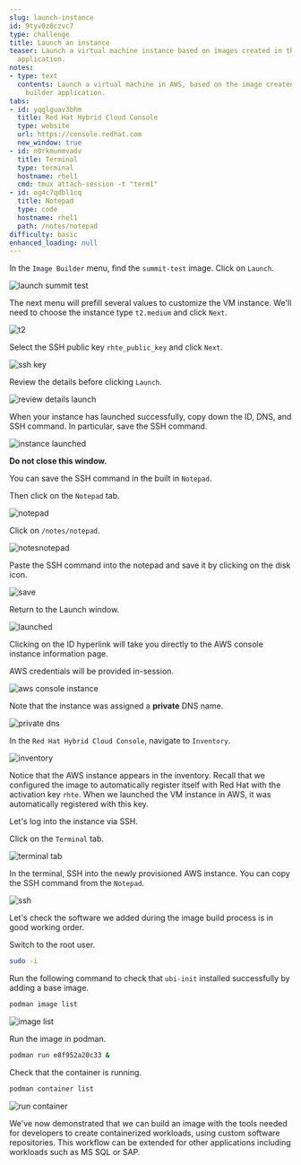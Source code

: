 ```yaml
---
slug: launch-instance
id: 9tyv0z8czvc7
type: challenge
title: Launch an instance
teaser: Launch a virtual machine instance based on images created in the image builder
  application.
notes:
- type: text
  contents: Launch a virtual machine in AWS, based on the image created in the image
    builder application.
tabs:
- id: yqglguav3bhm
  title: Red Hat Hybrid Cloud Console
  type: website
  url: https://console.redhat.com
  new_window: true
- id: n0rkmunmvadv
  title: Terminal
  type: terminal
  hostname: rhel1
  cmd: tmux attach-session -t "term1"
- id: og4c7qdbl1cq
  title: Notepad
  type: code
  hostname: rhel1
  path: /notes/notepad
difficulty: basic
enhanced_loading: null
---
```

<!-- markdownlint-disable MD033 MD026-->

In the `Image Builder` menu, find the `summit-test` image. Click on `Launch`.

![launch summit test](../assets/launchsummittest.png)

The next menu will prefill several values to customize the VM instance. We'll need to choose the instance type `t2.medium` and click `Next`.

![t2](../assets/t2medium.png)

Select the SSH public key `rhte_public_key` and click `Next`.

![ssh key](../assets/sshkeyselection.png)

Review the details before clicking `Launch`.

![review details launch](../assets/reviewdetailslaunch.png)

When your instance has launched successfully, copy down the ID, DNS, and SSH command. In particular, save the SSH command.

![instance launched](../assets/instancelaunched.png)

**Do not close this window.**

You can save the SSH command in the built in `Notepad`.

Then click on the `Notepad` tab.

![notepad](../assets/notepadtab.png)

Click on `/notes/notepad`.

![notesnotepad](../assets/notesnotepad.png)

Paste the SSH command into the notepad and save it by clicking on the disk icon.

![save](../assets/savesshcommand.png)

Return to the Launch window.

![launched](../assets/instancelaunched.png)

Clicking on the ID hyperlink will take you directly to the AWS console instance information page.

AWS credentials will be provided in-session.

![aws console instance](../assets/awsconsoleinstance.png)

Note that the instance was assigned a **private** DNS name.

![private dns](../assets/privatednsname.png)

In the `Red Hat Hybrid Cloud Console`, navigate to `Inventory`.

![inventory](../assets/inventory2.png)

Notice that the AWS instance appears in the inventory. Recall that we configured the image to automatically register itself with Red Hat with the activation key `rhte`. When we launched the VM instance in AWS, it was automatically registered with this key.

Let's log into the instance via SSH.

Click on the `Terminal` tab.

![terminal tab](../assets/terminaltab.png)

In the terminal, SSH into the newly provisioned AWS instance. You can copy the SSH command from the `Notepad`.

![ssh](../assets/sshinstance.png)

Let's check the software we added during the image build process is in good working order.

Switch to the root user.

```bash
sudo -i
```

Run the following command to check that `ubi-init` installed successfully by adding a base image.

```bash
podman image list
```

![image list](../assets/podmanimagelist.png)

Run the image in podman.

```bash
podman run e8f952a20c33 &
```

Check that the container is running.

```bash
podman container list
```

![run container](../assets/containerrun.png)

We've now demonstrated that we can build an image with the tools needed for developers to create containerized workloads, using custom software repositories. This workflow can be extended for other applications including workloads such as MS SQL or SAP.
